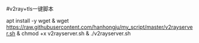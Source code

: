 #v2ray+tls一键脚本

apt  install  -y  wget   &   wget  https://raw.githubusercontent.com/hanhongju/my_script/master/v2rayserver.sh  &   chmod +x v2rayserver.sh   &     ./v2rayserver.sh







